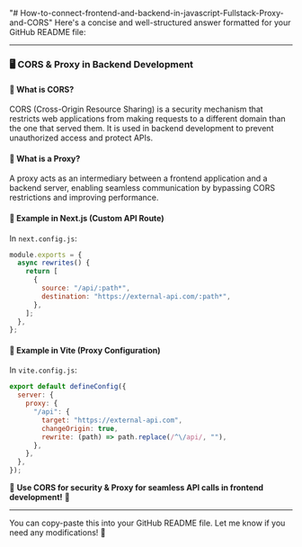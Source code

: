 "# How-to-connect-frontend-and-backend-in-javascript-Fullstack-Proxy-and-CORS" 
Here's a concise and well-structured answer formatted for your GitHub README file:  

---

### 🖥️ CORS & Proxy in Backend Development  

#### 🔹 What is CORS?  
CORS (Cross-Origin Resource Sharing) is a security mechanism that restricts web applications from making requests to a different domain than the one that served them. It is used in backend development to prevent unauthorized access and protect APIs.  

#### 🔹 What is a Proxy?  
A proxy acts as an intermediary between a frontend application and a backend server, enabling seamless communication by bypassing CORS restrictions and improving performance.  

#### 📌 Example in Next.js (Custom API Route)  
In `next.config.js`:  
```js
module.exports = {
  async rewrites() {
    return [
      {
        source: "/api/:path*",
        destination: "https://external-api.com/:path*",
      },
    ];
  },
};
```

#### 📌 Example in Vite (Proxy Configuration)  
In `vite.config.js`:  
```js
export default defineConfig({
  server: {
    proxy: {
      "/api": {
        target: "https://external-api.com",
        changeOrigin: true,
        rewrite: (path) => path.replace(/^\/api/, ""),
      },
    },
  },
});
```  

🔹 **Use CORS for security & Proxy for seamless API calls in frontend development!** 🚀  

---

You can copy-paste this into your GitHub README file. Let me know if you need any modifications! 🚀
